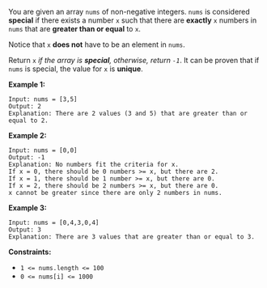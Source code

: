 You are given an array `nums` of non-negative integers. `nums` is considered **special** if there exists a number `x` such that there are **exactly** `x` numbers in `nums` that are **greater than or equal** to `x`.

Notice that `x` **does not** have to be an element in `nums`.

Return `x` *if the array is **special**, otherwise, return `-1`*. It can be proven that if `nums` is special, the value for `x` is **unique**.

**Example 1:**
```
Input: nums = [3,5]
Output: 2
Explanation: There are 2 values (3 and 5) that are greater than or equal to 2.
```
**Example 2:**
```
Input: nums = [0,0]
Output: -1
Explanation: No numbers fit the criteria for x.
If x = 0, there should be 0 numbers >= x, but there are 2.
If x = 1, there should be 1 number >= x, but there are 0.
If x = 2, there should be 2 numbers >= x, but there are 0.
x cannot be greater since there are only 2 numbers in nums.
```
**Example 3:**
```
Input: nums = [0,4,3,0,4]
Output: 3
Explanation: There are 3 values that are greater than or equal to 3.
```
**Constraints:**
- `1 <= nums.length <= 100`
- `0 <= nums[i] <= 1000`
